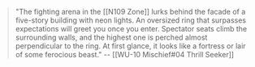 > "The fighting arena in the [[N109 Zone]] lurks behind the facade of a five-story building with neon lights. An oversized ring that surpasses expectations will greet you once you enter. Spectator seats climb the surrounding walls, and the highest one is perched almost perpendicular to the ring. At first glance, it looks like a fortress or lair of some ferocious beast."
> -- [[WU-10 Mischief#04 Thrill Seeker]]